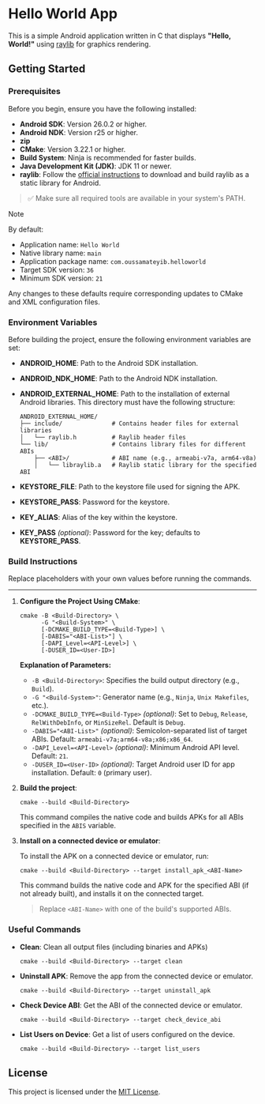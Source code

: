 # Hello World App

This is a simple Android application written in C that displays **"Hello, World!"** using [raylib](https://github.com/raysan5/raylib) for graphics rendering.

## Getting Started

### Prerequisites

Before you begin, ensure you have the following installed:

- **Android SDK**: Version 26.0.2 or higher.
- **Android NDK**: Version r25 or higher.
- **zip**
- **CMake**: Version 3.22.1 or higher.
- **Build System**: Ninja is recommended for faster builds.
- **Java Development Kit (JDK)**: JDK 11 or newer.
- **raylib**: Follow the [official instructions](https://github.com/raysan5/raylib/wiki/Working-for-Android) to download and build raylib as a static library for Android.
> ✅ Make sure all required tools are available in your system's PATH.

> [!NOTE]
> By default:
> - Application name: `Hello World`
> - Native library name: `main`
> - Application package name: `com.oussamateyib.helloworld`
> - Target SDK version: `36`
> - Minimum SDK version: `21`
> 
> Any changes to these defaults require corresponding updates to CMake and XML configuration files.

### Environment Variables

Before building the project, ensure the following environment variables are set:

- **ANDROID_HOME**: Path to the Android SDK installation.
- **ANDROID_NDK_HOME**: Path to the Android NDK installation.
- **ANDROID_EXTERNAL_HOME**: Path to the installation of external Android libraries. This directory must have the following structure:

  ```plaintext
  ANDROID_EXTERNAL_HOME/
  ├── include/              # Contains header files for external libraries
  │   └── raylib.h          # Raylib header files
  └── lib/                  # Contains library files for different ABIs
      ├── <ABI>/            # ABI name (e.g., armeabi-v7a, arm64-v8a)
      │   └── libraylib.a   # Raylib static library for the specified ABI
  ```
- **KEYSTORE_FILE**: Path to the keystore file used for signing the APK.
- **KEYSTORE_PASS**: Password for the keystore.
- **KEY_ALIAS**: Alias of the key within the keystore.
- **KEY_PASS** *(optional)*: Password for the key; defaults to **KEYSTORE_PASS**.

### Build Instructions

Replace placeholders with your own values before running the commands.

---

1. **Configure the Project Using CMake**:

   ```
   cmake -B <Build-Directory> \
         -G "<Build-System>" \
         [-DCMAKE_BUILD_TYPE=<Build-Type>] \
         [-DABIS="<ABI-List>"] \
         [-DAPI_Level=<API-Level>] \
         [-DUSER_ID=<User-ID>]
   ```

   **Explanation of Parameters:**
   - `-B <Build-Directory>`: Specifies the build output directory (e.g., `Build`).
   - `-G "<Build-System>"`: Generator name (e.g., `Ninja`, `Unix Makefiles`, etc.).
   - `-DCMAKE_BUILD_TYPE=<Build-Type>` *(optional)*: Set to `Debug`, `Release`, `RelWithDebInfo`, or `MinSizeRel`. Default is `Debug`.
   - `-DABIS="<ABI-List>"` *(optional)*: Semicolon-separated list of target ABIs. Default: `armeabi-v7a;arm64-v8a;x86;x86_64`.
   - `-DAPI_Level=<API-Level>` *(optional)*: Minimum Android API level. Default: `21`.
   - `-DUSER_ID=<User-ID>` *(optional)*: Target Android user ID for app installation. Default: `0` (primary user).

2. **Build the project**:

   ```
   cmake --build <Build-Directory>
   ```

   This command compiles the native code and builds APKs for all ABIs specified in the `ABIS` variable.

3. **Install on a connected device or emulator**:

   To install the APK on a connected device or emulator, run:

   ```
   cmake --build <Build-Directory> --target install_apk_<ABI-Name>
   ```
   
   This command builds the native code and APK for the specified ABI (if not already built), and installs it on the connected target.
   > Replace `<ABI-Name>` with one of the build's supported ABIs.

### Useful Commands

- **Clean**: Clean all output files (including binaries and APKs)
   ```
   cmake --build <Build-Directory> --target clean
   ```

- **Uninstall APK**: Remove the app from the connected device or emulator.

   ```
   cmake --build <Build-Directory> --target uninstall_apk
   ```

- **Check Device ABI**: Get the ABI of the connected device or emulator.

   ```
   cmake --build <Build-Directory> --target check_device_abi
   ```

- **List Users on Device**: Get a list of users configured on the device.

   ```
   cmake --build <Build-Directory> --target list_users
   ```

## License

This project is licensed under the [MIT License](LICENSE).
